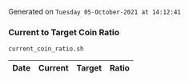 Generated on `Tuesday 05-October-2021 at 14:12:41`

### Current to Target Coin Ratio
`current_coin_ratio.sh`

Date|Current|Target|Ratio
---|---|---|---
